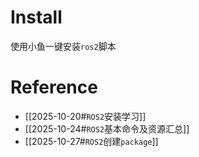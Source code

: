 
# Install

使用小鱼一键安装`ros2`脚本



# Reference

- [[2025-10-20#`ROS2`安装学习]]
- [[2025-10-24#`ROS2`基本命令及资源汇总]]
- [[2025-10-27#`ROS2`创建`package`]]